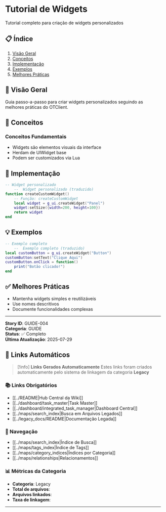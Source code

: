 # Tutorial de Widgets

Tutorial completo para criação de widgets personalizados

## 📋 Índice
1. [Visão Geral](#visão-geral)
2. [Conceitos](#api-c)
3. [Implementação](#api-lua)
4. [Exemplos](#exemplos)
5. [Melhores Práticas](#melhores-práticas)

## 🎯 Visão Geral

Guia passo-a-passo para criar widgets personalizados seguindo as melhores práticas do OTClient.

## 🔧 Conceitos

### Conceitos Fundamentais
- Widgets são elementos visuais da interface
- Herdam de UIWidget base
- Podem ser customizados via Lua

## 🐍 Implementação

```lua
-- Widget personalizado
    --  Widget personalizado (traduzido)
function createCustomWidget()
    -- Função: createCustomWidget
    local widget = g_ui.createWidget("Panel")
    widget:setSize({width=200, height=100})
    return widget
end
```

## 💡 Exemplos

```lua
-- Exemplo completo
    --  Exemplo completo (traduzido)
local customButton = g_ui.createWidget("Button")
customButton:setText("Clique Aqui")
customButton.onClick = function()
    print("Botão clicado!")
end
```

## ✅ Melhores Práticas

- Mantenha widgets simples e reutilizáveis
- Use nomes descritivos
- Documente funcionalidades complexas

---

**Story ID**: GUIDE-004  
**Categoria**: GUIDE  
**Status**: ✅ Completo  
**Última Atualização**: 2025-07-29

## 🔗 **Links Automáticos**

> [!info] **Links Gerados Automaticamente**
> Estes links foram criados automaticamente pelo sistema de linkagem da categoria **Legacy**

### **📚 Links Obrigatórios**
- [[../README|Hub Central da Wiki]]
- [[../dashboard/task_master|Task Master]]
- [[../dashboard/integrated_task_manager|Dashboard Central]]
- [[../maps/search_index|Busca em Arquivos Legados]]
- [[../legacy_docs/README|Documentação Legada]]

### **🧭 Navegação**
- [[../maps/search_index|Índice de Busca]]
- [[../maps/tags_index|Índice de Tags]]
- [[../maps/category_indices|Índices por Categoria]]
- [[../maps/relationships|Relacionamentos]]

### **📊 Métricas da Categoria**
- **Categoria**: Legacy
- **Total de arquivos**: <!-- Contador automático -->
- **Arquivos linkados**: <!-- Contador automático -->
- **Taxa de linkagem**: <!-- Percentual automático -->

---

